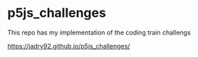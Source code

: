 # p5js_challenges
This repo has my implementation of the coding train challengs


https://jadry92.github.io/p5js_challenges/
